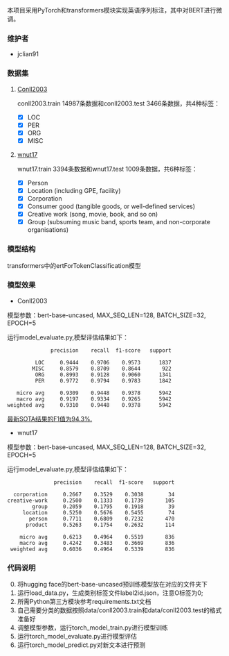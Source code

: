 本项目采用PyTorch和transformers模块实现英语序列标注，其中对BERT进行微调。

### 维护者

- jclian91

### 数据集

1. [Conll2003](https://www.clips.uantwerpen.be/conll2003/ner/)

    conll2003.train 14987条数据和conll2003.test 3466条数据，共4种标签：
    
    + [x] LOC
    + [x] PER
    + [x] ORG
    + [x] MISC
    
2. [wnut17](https://noisy-text.github.io/2017/emerging-rare-entities.html)

    wnut17.train 3394条数据和wnut17.test 1009条数据，共6种标签：
    
    + [x] Person
    + [x] Location (including GPE, facility)
    + [x] Corporation
    + [x] Consumer good (tangible goods, or well-defined services)
    + [x] Creative work (song, movie, book, and so on)
    + [x] Group (subsuming music band, sports team, and non-corporate organisations)

### 模型结构

transformers中的ertForTokenClassification模型

### 模型效果

- Conll2003

模型参数：bert-base-uncased, MAX_SEQ_LEN=128, BATCH_SIZE=32, EPOCH=5

运行model_evaluate.py,模型评估结果如下：

```
              precision    recall  f1-score   support

         LOC     0.9444    0.9706    0.9573      1837
        MISC     0.8579    0.8709    0.8644       922
         ORG     0.8993    0.9128    0.9060      1341
         PER     0.9772    0.9794    0.9783      1842

   micro avg     0.9309    0.9448    0.9378      5942
   macro avg     0.9197    0.9334    0.9265      5942
weighted avg     0.9310    0.9448    0.9378      5942
```

[最新SOTA结果的F1值为94.3%.](https://github.com/sebastianruder/NLP-progress/blob/master/english/named_entity_recognition.md)

- wnut17

模型参数：bert-base-uncased, MAX_SEQ_LEN=128, BATCH_SIZE=32, EPOCH=5

运行model_evaluate.py,模型评估结果如下：

```
               precision    recall  f1-score   support

  corporation     0.2667    0.3529    0.3038        34
creative-work     0.2500    0.1333    0.1739       105
        group     0.2059    0.1795    0.1918        39
     location     0.5250    0.5676    0.5455        74
       person     0.7711    0.6809    0.7232       470
      product     0.5263    0.1754    0.2632       114

    micro avg     0.6213    0.4964    0.5519       836
    macro avg     0.4242    0.3483    0.3669       836
 weighted avg     0.6036    0.4964    0.5339       836
```


### 代码说明

0. 将hugging face的bert-base-uncased预训练模型放在对应的文件夹下
1. 运行load_data.py，生成类别标签文件label2id.json，注意O标签为0;
2. 所需Python第三方模块参考requirements.txt文档
3. 自己需要分类的数据按照data/conll2003.train和data/conll2003.test的格式准备好
4. 调整模型参数，运行torch_model_train.py进行模型训练
5. 运行torch_model_evaluate.py进行模型评估
6. 运行torch_model_predict.py对新文本进行预测